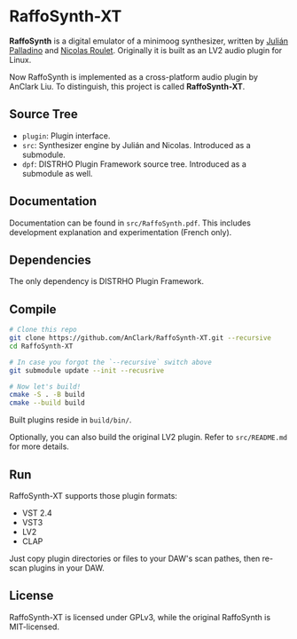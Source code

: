 
# RaffoSynth-XT

**RaffoSynth** is a digital emulator of a minimoog synthesizer, written by [Julián Palladino](https://github.com/julianpalladino) and [Nicolas Roulet](https://github.com/nicoroulet). Originally it is built as an LV2 audio plugin for Linux.

Now RaffoSynth is implemented as a cross-platform audio plugin by AnClark Liu. To distinguish, this project is called **RaffoSynth-XT**.

## Source Tree

- `plugin`: Plugin interface.
- `src`: Synthesizer engine by Julián and Nicolas. Introduced as a submodule.
- `dpf`: DISTRHO Plugin Framework source tree. Introduced as a submodule as well.

## Documentation

Documentation can be found in `src/RaffoSynth.pdf`. This includes development explanation and experimentation (French only).

## Dependencies

The only dependency is DISTRHO Plugin Framework.

## Compile

```bash
# Clone this repo
git clone https://github.com/AnClark/RaffoSynth-XT.git --recursive
cd RaffoSynth-XT

# In case you forgot the `--recursive` switch above
git submodule update --init --recusrive

# Now let's build!
cmake -S . -B build
cmake --build build
```

Built plugins reside in `build/bin/`.

Optionally, you can also build the original LV2 plugin. Refer to `src/README.md` for more details.

## Run

RaffoSynth-XT supports those plugin formats:

- VST 2.4
- VST3
- LV2
- CLAP

Just copy plugin directories or files to your DAW's scan pathes, then re-scan plugins in your DAW.

## License

RaffoSynth-XT is licensed under GPLv3, while the original RaffoSynth is MIT-licensed.
